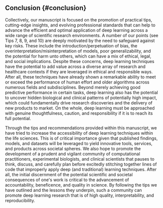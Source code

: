 ## Conclusion {#conclusion}

Collectively, our manuscript is focused on the promotion of practical tips, cutting-edge insights, and evolving professional standards that can help to advance the efficient and optimal application of deep learning across a wide range of scientific research environments.
A number of our points (see Tips 7, 8, 9, and 10) are deeply motivated by the need to safeguard against key risks.
These include the introduction/perpetuation of bias, the overinterpretation/misinterpretation of models, poor generalizability, and the potential for harm unto others, which can have a mix of ethical, legal, and social implications.
Despite these concerns, deep learning techniques have the potential to add value across a diverse array of research and healthcare contexts if they are leveraged in ethical and responsible ways.
After all, these techniques have already shown a remarkable ability to meet or exceed the performance of human effort and older algorithms across numerous fields and subdisciplines.
Beyond merely achieving good predictive performance in certain tasks, deep learning also has the potential to uncover hidden biological and clinical patterns of potentially high impact, which could fundamentally drive research discoveries and the delivery of new products to market.
On the whole, deep learning must be approached with genuine thoughtfulness, caution, and responsibility if it is to reach its full potential.

Through the tips and recommendations provided within this manuscript, we have tried to increase the accessibility of deep learning techniques within the life sciences.
This is of critical importance given that published findings, models, and datasets will be leveraged to yield innovative tools, services, and products across societal spheres.
We also hope to promote the development of a prudent and vigilant community of computational practitioners, experimental biologists, and clinical scientists that pauses to think, discuss, and carefully plan before excitedly stitching together lines of code that improperly apply deep (and traditional) learning techniques.
After all, the initial discernment of the potential scientific and societal consequences of one's work is critical to the advancement of accountability, beneficence, and quality in science. By following the tips we have outlined and the lessons they underpin, such a community can promote deep learning research that is of high quality, interpretability, and reproducibility.
